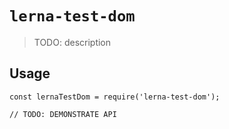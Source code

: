 # `lerna-test-dom`

> TODO: description

## Usage

```
const lernaTestDom = require('lerna-test-dom');

// TODO: DEMONSTRATE API
```
